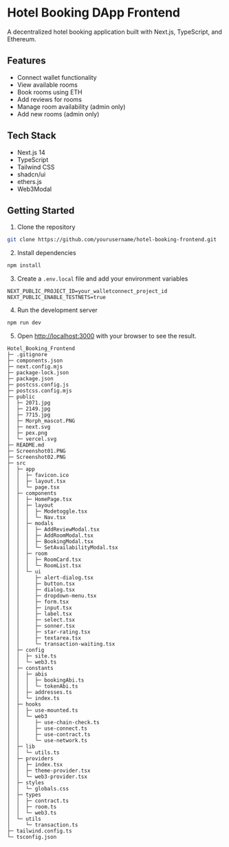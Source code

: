 # Hotel Booking DApp Frontend

A decentralized hotel booking application built with Next.js, TypeScript, and Ethereum.

## Features

- Connect wallet functionality
- View available rooms
- Book rooms using ETH
- Add reviews for rooms
- Manage room availability (admin only)
- Add new rooms (admin only)

## Tech Stack

- Next.js 14
- TypeScript
- Tailwind CSS
- shadcn/ui
- ethers.js
- Web3Modal

## Getting Started

1. Clone the repository

```bash
git clone https://github.com/yourusername/hotel-booking-frontend.git
```

2. Install dependencies

```bash
npm install
```

3. Create a `.env.local` file and add your environment variables

```
NEXT_PUBLIC_PROJECT_ID=your_walletconnect_project_id
NEXT_PUBLIC_ENABLE_TESTNETS=true
```

4. Run the development server

```bash
npm run dev
```

5. Open [http://localhost:3000](http://localhost:3000) with your browser to see the result.

```
Hotel_Booking_Frontend
├─ .gitignore
├─ components.json
├─ next.config.mjs
├─ package-lock.json
├─ package.json
├─ postcss.config.js
├─ postcss.config.mjs
├─ public
│  ├─ 2071.jpg
│  ├─ 2149.jpg
│  ├─ 7715.jpg
│  ├─ Morph_mascot.PNG
│  ├─ next.svg
│  ├─ pex.png
│  └─ vercel.svg
├─ README.md
├─ Screenshot01.PNG
├─ Screenshot02.PNG
├─ src
│  ├─ app
│  │  ├─ favicon.ico
│  │  ├─ layout.tsx
│  │  └─ page.tsx
│  ├─ components
│  │  ├─ HomePage.tsx
│  │  ├─ layout
│  │  │  ├─ Modetoggle.tsx
│  │  │  └─ Nav.tsx
│  │  ├─ modals
│  │  │  ├─ AddReviewModal.tsx
│  │  │  ├─ AddRoomModal.tsx
│  │  │  ├─ BookingModal.tsx
│  │  │  └─ SetAvailabilityModal.tsx
│  │  ├─ room
│  │  │  ├─ RoomCard.tsx
│  │  │  └─ RoomList.tsx
│  │  └─ ui
│  │     ├─ alert-dialog.tsx
│  │     ├─ button.tsx
│  │     ├─ dialog.tsx
│  │     ├─ dropdown-menu.tsx
│  │     ├─ form.tsx
│  │     ├─ input.tsx
│  │     ├─ label.tsx
│  │     ├─ select.tsx
│  │     ├─ sonner.tsx
│  │     ├─ star-rating.tsx
│  │     ├─ textarea.tsx
│  │     └─ transaction-waiting.tsx
│  ├─ config
│  │  ├─ site.ts
│  │  └─ web3.ts
│  ├─ constants
│  │  ├─ abis
│  │  │  ├─ bookingAbi.ts
│  │  │  └─ tokenAbi.ts
│  │  ├─ addresses.ts
│  │  └─ index.ts
│  ├─ hooks
│  │  ├─ use-mounted.ts
│  │  └─ web3
│  │     ├─ use-chain-check.ts
│  │     ├─ use-connect.ts
│  │     ├─ use-contract.ts
│  │     └─ use-network.ts
│  ├─ lib
│  │  └─ utils.ts
│  ├─ providers
│  │  ├─ index.tsx
│  │  ├─ theme-provider.tsx
│  │  └─ web3-provider.tsx
│  ├─ styles
│  │  └─ globals.css
│  ├─ types
│  │  ├─ contract.ts
│  │  ├─ room.ts
│  │  └─ web3.ts
│  └─ utils
│     └─ transaction.ts
├─ tailwind.config.ts
└─ tsconfig.json

```
